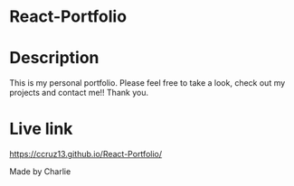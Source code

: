 # React-Portfolio

# Description
This is my personal portfolio. Please feel free to take a look, check out my projects and contact me!! Thank you.

# Live link
https://ccruz13.github.io/React-Portfolio/

Made by Charlie